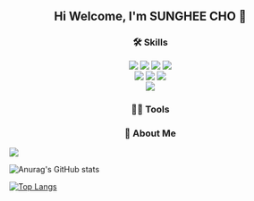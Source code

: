 <div align=center><h2>Hi Welcome, I'm SUNGHEE CHO 👋</h2></div>


<div align=center><h3>🛠️ Skills</h3></div>
<div align=center> 
<img src="https://img.shields.io/badge/html5-E34F26?style=for-the-badge&logo=html5&logoColor=white">
<img src="https://img.shields.io/badge/css-1572B6?style=for-the-badge&logo=css3&logoColor=white">
<img src="https://img.shields.io/badge/javascript-F7DF1E?style=for-the-badge&logo=javascript&logoColor=black">
<img src="https://img.shields.io/badge/react-61DAFB?style=for-the-badge&logo=react&logoColor=black">
<br>
<img src="https://img.shields.io/badge/node.js-339933?style=for-the-badge&logo=Node.js&logoColor=white">
<img src="https://img.shields.io/badge/express-000000?style=for-the-badge&logo=express&logoColor=white">
<img src="https://img.shields.io/badge/mongoDB-47A248?style=for-the-badge&logo=MongoDB&logoColor=white">
<br>
<img src="https://img.shields.io/badge/github-181717?style=for-the-badge&logo=github&logoColor=white">
</div>


<div align=center><h3>💪🏼 Tools</h3></div>


<div align=center><h3>🐶 About Me</h3></div>

<!--
![javaScript](https://img.shields.io/badge/JavaScript-f7df11?style=flat-square&logo=JavaScript&logoColor=black)
**HeeHeeHee-github/HeeHeeHee-github** is a ✨ _special_ ✨ repository because its `README.md` (this file) appears on your GitHub profile.

[![Hits](https://hits.seeyoufarm.com/api/count/incr/badge.svg?url=https%3A%2F%2Fgithub.com%2Fgjbae1212%2Fhit-counter)](https://hits.seeyoufarm.com)                    

Here are some ideas to get you started:

- 🔭 I’m currently working on ...
- 🌱 I’m currently learning ...
- 👯 I’m looking to collaborate on ...
- 🤔 I’m looking for help with ...
- 💬 Ask me about ...
- 📫 How to reach me: ...
- 😄 Pronouns: ...
- ⚡ Fun fact: ...

-->


<!-- 깃허브 방문자 수 -->           
<a href="https://hits.seeyoufarm.com"><img src="https://hits.seeyoufarm.com/api/count/incr/badge.svg?url=https%3A%2F%2Fgithub.com%2FSung-Heee&count_bg=%2361CFC5&title_bg=%23767676&icon=github.svg&icon_color=%23FFFFFF&title=git&edge_flat=false"/></a>

<!-- 깃허브 스탯 -->
![Anurag's GitHub stats](https://github-readme-stats.vercel.app/api?username=Sung-Heee&&show_icons=true&theme=transparent)

  [![Top Langs](https://github-readme-stats-git-masterrstaa-rickstaa.vercel.app/api/top-langs/?username=Sung-Heee)](https://github.com/anuraghazra/github-readme-stats)


